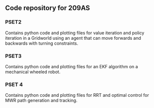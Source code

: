
## Code repository for 209AS

### PSET2 
Contains python code and plotting files for value iteration and policy iteration in a Gridworld using an agent that can move forwards and backwards with turning constraints.

### PSET3
Contains python code and plotting files for an EKF algorithm on a mechanical wheeled robot.

### PSET 4
Contains python code and plotting files for RRT and optimal control for MWR path generation and tracking. 
